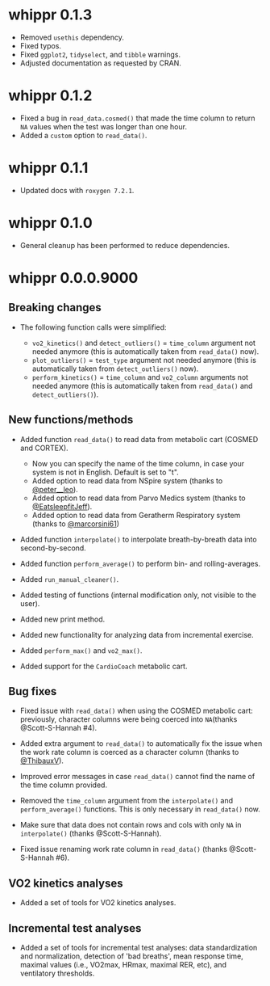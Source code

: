 # whippr 0.1.3

* Removed `usethis` dependency.
* Fixed typos.
* Fixed `ggplot2`, `tidyselect`, and `tibble` warnings.
* Adjusted documentation as requested by CRAN.

# whippr 0.1.2

* Fixed a bug in `read_data.cosmed()` that made the time column to return `NA` values when the test was longer than one hour.
* Added a `custom` option to `read_data()`.

# whippr 0.1.1

* Updated docs with `roxygen 7.2.1`.

# whippr 0.1.0

* General cleanup has been performed to reduce dependencies.

# whippr 0.0.0.9000

## Breaking changes

* The following function calls were simplified:

    * `vo2_kinetics()` and `detect_outliers()` = `time_column` argument not needed anymore (this is automatically taken from `read_data()` now).
    * `plot_outliers()` = `test_type` argument not needed anymore (this is automatically taken from `detect_outliers()` now).
    * `perform_kinetics()` = `time_column` and `vo2_column` arguments not needed anymore (this is automatically taken from `read_data()` and `detect_outliers()`).

## New functions/methods

* Added function `read_data()` to read data from metabolic cart (COSMED and CORTEX).
    * Now you can specify the name of the time column, in case your system is not in English. Default is set to "t".
    * Added option to read data from NSpire system (thanks to [@peter__leo](https://twitter.com/peter__leo)).
    * Added option to read data from Parvo Medics system (thanks to [@EatsleepfitJeff](https://twitter.com/EatsleepfitJeff)).
    * Added option to read data from Geratherm Respiratory system (thanks to [@marcorsini61](https://twitter.com/marcorsini61))
    
* Added function `interpolate()` to interpolate breath-by-breath data into second-by-second.

* Added function `perform_average()` to perform bin- and rolling-averages.

* Added `run_manual_cleaner()`.

* Added testing of functions (internal modification only, not visible to the user).

* Added new print method.

* Added new functionality for analyzing data from incremental exercise.

* Added `perform_max()` and `vo2_max()`.

* Added support for the `CardioCoach` metabolic cart.

## Bug fixes

* Fixed issue with `read_data()` when using the COSMED metabolic cart: previously, character columns were being coerced into `NA`(thanks @Scott-S-Hannah #4).

* Added extra argument to `read_data()` to automatically fix the issue when the work rate column is coerced as a character column (thanks to [@ThibauxV](https://twitter.com/ThibauxV)).

* Improved error messages in case `read_data()` cannot find the name of the time column provided.

* Removed the `time_column` argument from the `interpolate()` and `perform_average()` functions. This is only necessary in `read_data()` now.

* Make sure that data does not contain rows and cols with only `NA` in `interpolate()` (thanks @Scott-S-Hannah).

* Fixed issue renaming work rate column in `read_data()` (thanks @Scott-S-Hannah #6).

## VO2 kinetics analyses

* Added a set of tools for VO2 kinetics analyses.

## Incremental test analyses

* Added a set of tools for incremental test analyses: data standardization and normalization, detection of 'bad breaths', mean response time, maximal values (i.e., VO2max, HRmax, maximal RER, etc), and ventilatory thresholds.
